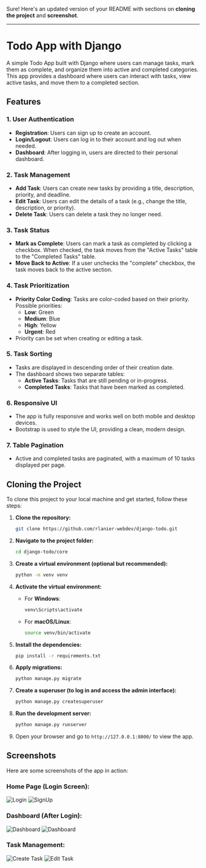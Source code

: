 Sure! Here's an updated version of your README with sections on **cloning the project** and **screenshot**.

---

# Todo App with Django

A simple Todo App built with Django where users can manage tasks, mark them as complete, and organize them into active and completed categories. This app provides a dashboard where users can interact with tasks, view active tasks, and move them to a completed section.

## Features

### 1. **User Authentication**
   - **Registration**: Users can sign up to create an account.
   - **Login/Logout**: Users can log in to their account and log out when needed.
   - **Dashboard**: After logging in, users are directed to their personal dashboard.

### 2. **Task Management**
   - **Add Task**: Users can create new tasks by providing a title, description, priority, and deadline.
   - **Edit Task**: Users can edit the details of a task (e.g., change the title, description, or priority).
   - **Delete Task**: Users can delete a task they no longer need.

### 3. **Task Status**
   - **Mark as Complete**: Users can mark a task as completed by clicking a checkbox. When checked, the task moves from the "Active Tasks" table to the "Completed Tasks" table.
   - **Move Back to Active**: If a user unchecks the "complete" checkbox, the task moves back to the active section.
   
### 4. **Task Prioritization**
   - **Priority Color Coding**: Tasks are color-coded based on their priority. Possible priorities:
     - **Low**: Green
     - **Medium**: Blue
     - **High**: Yellow
     - **Urgent**: Red
   - Priority can be set when creating or editing a task.

### 5. **Task Sorting**
   - Tasks are displayed in descending order of their creation date.
   - The dashboard shows two separate tables:
     - **Active Tasks**: Tasks that are still pending or in-progress.
     - **Completed Tasks**: Tasks that have been marked as completed.
  
### 6. **Responsive UI**
   - The app is fully responsive and works well on both mobile and desktop devices.
   - Bootstrap is used to style the UI, providing a clean, modern design.

### 7. **Table Pagination**
   - Active and completed tasks are paginated, with a maximum of 10 tasks displayed per page.

## Cloning the Project

To clone this project to your local machine and get started, follow these steps:

1. **Clone the repository:**

   ```bash
   git clone https://github.com/rlanier-webdev/django-todo.git
   ```

2. **Navigate to the project folder:**

   ```bash
   cd django-todo/core
   ```

3. **Create a virtual environment (optional but recommended):**

   ```bash
   python -m venv venv
   ```

4. **Activate the virtual environment:**
   - For **Windows**:

     ```bash
     venv\Scripts\activate
     ```

   - For **macOS/Linux**:

     ```bash
     source venv/bin/activate
     ```

5. **Install the dependencies:**

   ```bash
   pip install -r requirements.txt
   ```

6. **Apply migrations:**

   ```bash
   python manage.py migrate
   ```

7. **Create a superuser (to log in and access the admin interface):**

   ```bash
   python manage.py createsuperuser
   ```

8. **Run the development server:**

   ```bash
   python manage.py runserver
   ```

9. Open your browser and go to `http://127.0.0.1:8000/` to view the app.

## Screenshots

Here are some screenshots of the app in action:

### Home Page (Login Screen):
![Login](https://github.com/user-attachments/assets/a7637e58-f559-41a1-9ab1-86fa598cd30a)
![SignUp](https://github.com/user-attachments/assets/f02a428d-f6ea-4578-83fe-5b2038ff1e83)

### Dashboard (After Login):
![Dashboard](https://github.com/user-attachments/assets/08c38aa2-269f-4c4e-9095-4f008f9fb171)
![Dashboard](https://github.com/user-attachments/assets/d4abc7dc-efab-48ac-90ff-0f0398732df8)

### Task Management:
![Create Task](https://github.com/user-attachments/assets/28726ea6-7f88-478f-9346-fe3a3a60c20d)
![Edit Task](https://github.com/user-attachments/assets/c411344f-dc6f-4fc0-b2ca-f64e4f3c3588)
